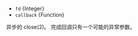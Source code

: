 <!-- YAML
added: v0.0.2
-->

* `fd` {Integer}
* `callback` {Function}

异步的 close(2)。
完成回调只有一个可能的异常参数。

